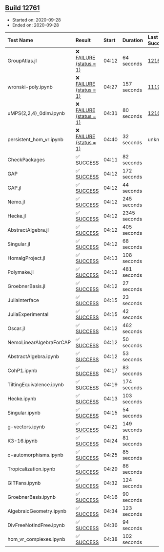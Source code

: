 ## [Build 12761](https://oscarci.mathematik.uni-kl.de/job/oscar/12761/)

* Started on: 2020-09-28
* Ended on: 2020-09-28

| Test Name    | Result | Start | Duration | Last Success | First Failure |
|:-------------|:-------|:------|:---------|:-------------|:--------------|
| GroupAtlas.jl | ❌ [FAILURE (status = 1)](https://oscarci.mathematik.uni-kl.de/job/oscar/12761/artifact/logs/build-12761/GroupAtlas.jl.log) | 04:12 | 64 seconds | [12167](https://oscarci.mathematik.uni-kl.de/job/oscar/12167/) | [12168](https://oscarci.mathematik.uni-kl.de/job/oscar/12168/) |
| wronski-poly.ipynb | ❌ [FAILURE (status = 1)](https://oscarci.mathematik.uni-kl.de/job/oscar/12761/artifact/logs/build-12761/wronski-poly.ipynb.log) | 04:27 | 157 seconds | [11192](https://oscarci.mathematik.uni-kl.de/job/oscar/11192/) | [11193](https://oscarci.mathematik.uni-kl.de/job/oscar/11193/) |
| uMPS(2,2,4)_0dim.ipynb | ❌ [FAILURE (status = 1)](https://oscarci.mathematik.uni-kl.de/job/oscar/12761/artifact/logs/build-12761/uMPS-2-2-4-_0dim.ipynb.log) | 04:31 | 80 seconds | [12167](https://oscarci.mathematik.uni-kl.de/job/oscar/12167/) | [12168](https://oscarci.mathematik.uni-kl.de/job/oscar/12168/) |
| persistent_hom_vr.ipynb | ❌ [FAILURE (status = 1)](https://oscarci.mathematik.uni-kl.de/job/oscar/12761/artifact/logs/build-12761/persistent_hom_vr.ipynb.log) | 04:40 | 32 seconds | unknown | unknown |
| CheckPackages | ✅ [SUCCESS](https://oscarci.mathematik.uni-kl.de/job/oscar/12761/artifact/logs/build-12761/CheckPackages.log) | 04:11 | 82 seconds |  |  |
| GAP | ✅ [SUCCESS](https://oscarci.mathematik.uni-kl.de/job/oscar/12761/artifact/logs/build-12761/GAP.log) | 04:12 | 172 seconds |  |  |
| GAP.jl | ✅ [SUCCESS](https://oscarci.mathematik.uni-kl.de/job/oscar/12761/artifact/logs/build-12761/GAP.jl.log) | 04:12 | 44 seconds |  |  |
| Nemo.jl | ✅ [SUCCESS](https://oscarci.mathematik.uni-kl.de/job/oscar/12761/artifact/logs/build-12761/Nemo.jl.log) | 04:12 | 245 seconds |  |  |
| Hecke.jl | ✅ [SUCCESS](https://oscarci.mathematik.uni-kl.de/job/oscar/12761/artifact/logs/build-12761/Hecke.jl.log) | 04:12 | 2345 seconds |  |  |
| AbstractAlgebra.jl | ✅ [SUCCESS](https://oscarci.mathematik.uni-kl.de/job/oscar/12761/artifact/logs/build-12761/AbstractAlgebra.jl.log) | 04:12 | 405 seconds |  |  |
| Singular.jl | ✅ [SUCCESS](https://oscarci.mathematik.uni-kl.de/job/oscar/12761/artifact/logs/build-12761/Singular.jl.log) | 04:12 | 68 seconds |  |  |
| HomalgProject.jl | ✅ [SUCCESS](https://oscarci.mathematik.uni-kl.de/job/oscar/12761/artifact/logs/build-12761/HomalgProject.jl.log) | 04:13 | 108 seconds |  |  |
| Polymake.jl | ✅ [SUCCESS](https://oscarci.mathematik.uni-kl.de/job/oscar/12761/artifact/logs/build-12761/Polymake.jl.log) | 04:12 | 481 seconds |  |  |
| GroebnerBasis.jl | ✅ [SUCCESS](https://oscarci.mathematik.uni-kl.de/job/oscar/12761/artifact/logs/build-12761/GroebnerBasis.jl.log) | 04:12 | 27 seconds |  |  |
| JuliaInterface | ✅ [SUCCESS](https://oscarci.mathematik.uni-kl.de/job/oscar/12761/artifact/logs/build-12761/JuliaInterface.log) | 04:15 | 23 seconds |  |  |
| JuliaExperimental | ✅ [SUCCESS](https://oscarci.mathematik.uni-kl.de/job/oscar/12761/artifact/logs/build-12761/JuliaExperimental.log) | 04:15 | 42 seconds |  |  |
| Oscar.jl | ✅ [SUCCESS](https://oscarci.mathematik.uni-kl.de/job/oscar/12761/artifact/logs/build-12761/Oscar.jl.log) | 04:12 | 462 seconds |  |  |
| NemoLinearAlgebraForCAP | ✅ [SUCCESS](https://oscarci.mathematik.uni-kl.de/job/oscar/12761/artifact/logs/build-12761/NemoLinearAlgebraForCAP.log) | 04:12 | 50 seconds |  |  |
| AbstractAlgebra.ipynb | ✅ [SUCCESS](https://oscarci.mathematik.uni-kl.de/job/oscar/12761/artifact/logs/build-12761/AbstractAlgebra.ipynb.log) | 04:12 | 53 seconds |  |  |
| CohP1.ipynb | ✅ [SUCCESS](https://oscarci.mathematik.uni-kl.de/job/oscar/12761/artifact/logs/build-12761/CohP1.ipynb.log) | 04:17 | 83 seconds |  |  |
| TiltingEquivalence.ipynb | ✅ [SUCCESS](https://oscarci.mathematik.uni-kl.de/job/oscar/12761/artifact/logs/build-12761/TiltingEquivalence.ipynb.log) | 04:19 | 174 seconds |  |  |
| Hecke.ipynb | ✅ [SUCCESS](https://oscarci.mathematik.uni-kl.de/job/oscar/12761/artifact/logs/build-12761/Hecke.ipynb.log) | 04:13 | 103 seconds |  |  |
| Singular.ipynb | ✅ [SUCCESS](https://oscarci.mathematik.uni-kl.de/job/oscar/12761/artifact/logs/build-12761/Singular.ipynb.log) | 04:15 | 54 seconds |  |  |
| g-vectors.ipynb | ✅ [SUCCESS](https://oscarci.mathematik.uni-kl.de/job/oscar/12761/artifact/logs/build-12761/g-vectors.ipynb.log) | 04:21 | 149 seconds |  |  |
| K3-16.ipynb | ✅ [SUCCESS](https://oscarci.mathematik.uni-kl.de/job/oscar/12761/artifact/logs/build-12761/K3-16.ipynb.log) | 04:24 | 81 seconds |  |  |
| c-automorphisms.ipynb | ✅ [SUCCESS](https://oscarci.mathematik.uni-kl.de/job/oscar/12761/artifact/logs/build-12761/c-automorphisms.ipynb.log) | 04:25 | 85 seconds |  |  |
| Tropicalization.ipynb | ✅ [SUCCESS](https://oscarci.mathematik.uni-kl.de/job/oscar/12761/artifact/logs/build-12761/Tropicalization.ipynb.log) | 04:29 | 86 seconds |  |  |
| GITFans.ipynb | ✅ [SUCCESS](https://oscarci.mathematik.uni-kl.de/job/oscar/12761/artifact/logs/build-12761/GITFans.ipynb.log) | 04:32 | 124 seconds |  |  |
| GroebnerBasis.ipynb | ✅ [SUCCESS](https://oscarci.mathematik.uni-kl.de/job/oscar/12761/artifact/logs/build-12761/GroebnerBasis.ipynb.log) | 04:16 | 90 seconds |  |  |
| AlgebraicGeometry.ipynb | ✅ [SUCCESS](https://oscarci.mathematik.uni-kl.de/job/oscar/12761/artifact/logs/build-12761/AlgebraicGeometry.ipynb.log) | 04:34 | 123 seconds |  |  |
| DivFreeNotIndFree.ipynb | ✅ [SUCCESS](https://oscarci.mathematik.uni-kl.de/job/oscar/12761/artifact/logs/build-12761/DivFreeNotIndFree.ipynb.log) | 04:36 | 94 seconds |  |  |
| hom_vr_complexes.ipynb | ✅ [SUCCESS](https://oscarci.mathematik.uni-kl.de/job/oscar/12761/artifact/logs/build-12761/hom_vr_complexes.ipynb.log) | 04:38 | 102 seconds |  |  |
